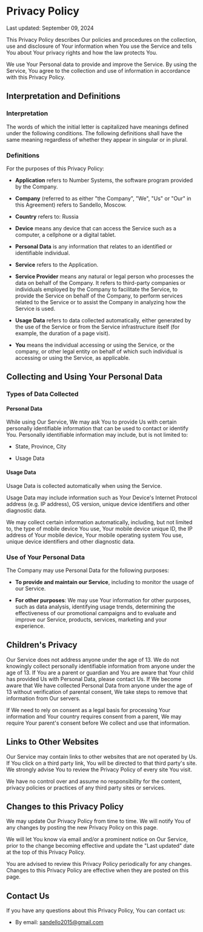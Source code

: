 Privacy Policy
==============

Last updated: September 09, 2024

This Privacy Policy describes Our policies and procedures on the collection, use and disclosure of
Your information when You use the Service and tells You about Your privacy rights and how the law
protects You.

We use Your Personal data to provide and improve the Service. By using the Service, You agree to the
collection and use of information in accordance with this Privacy Policy.

Interpretation and Definitions
------------------------------

### Interpretation

The words of which the initial letter is capitalized have meanings defined under the following
conditions. The following definitions shall have the same meaning regardless of whether they appear
in singular or in plural.

### Definitions

For the purposes of this Privacy Policy:

* **Application** refers to Number Systems, the software program provided by the Company.

* **Company** (referred to as either "the Company", "We", "Us" or "Our" in this Agreement) refers to
  Sandello, Moscow.

* **Country** refers to: Russia

* **Device** means any device that can access the Service such as a computer, a cellphone or a
  digital tablet.
    
* **Personal Data** is any information that relates to an identified or identifiable individual.

* **Service** refers to the Application.

* **Service Provider** means any natural or legal person who processes the data on behalf of the
  Company. It refers to third-party companies or individuals employed by the Company to facilitate
  the Service, to provide the Service on behalf of the Company, to perform services related to the
  Service or to assist the Company in analyzing how the Service is used.

* **Usage Data** refers to data collected automatically, either generated by the use of the Service
  or from the Service infrastructure itself (for example, the duration of a page visit).

* **You** means the individual accessing or using the Service, or the company, or other legal entity
  on behalf of which such individual is accessing or using the Service, as applicable.

Collecting and Using Your Personal Data
---------------------------------------

### Types of Data Collected

#### Personal Data

While using Our Service, We may ask You to provide Us with certain personally identifiable
information that can be used to contact or identify You. Personally identifiable information may
include, but is not limited to:

* State, Province, City

* Usage Data

#### Usage Data

Usage Data is collected automatically when using the Service.

Usage Data may include information such as Your Device's Internet Protocol address (e.g. IP
address), OS version, unique device identifiers and other diagnostic data.

We may collect certain information automatically, including, but not limited to, the type of mobile
device You use, Your mobile device unique ID, the IP address of Your mobile device, Your mobile
operating system You use, unique device identifiers and other diagnostic data.

### Use of Your Personal Data

The Company may use Personal Data for the following purposes:

* **To provide and maintain our Service**, including to monitor the usage of our Service.

* **For other purposes**: We may use Your information for other purposes, such as data analysis,
  identifying usage trends, determining the effectiveness of our promotional campaigns and to
  evaluate and improve our Service, products, services, marketing and your experience.

Children's Privacy
------------------

Our Service does not address anyone under the age of 13. We do not knowingly collect personally
identifiable information from anyone under the age of 13. If You are a parent or guardian and You
are aware that Your child has provided Us with Personal Data, please contact Us. If We become aware
that We have collected Personal Data from anyone under the age of 13 without verification of
parental consent, We take steps to remove that information from Our servers.

If We need to rely on consent as a legal basis for processing Your information and Your country
requires consent from a parent, We may require Your parent's consent before We collect and use that
information.

Links to Other Websites
-----------------------

Our Service may contain links to other websites that are not operated by Us. If You click on a third
party link, You will be directed to that third party's site. We strongly advise You to review the
Privacy Policy of every site You visit.

We have no control over and assume no responsibility for the content, privacy policies or practices
of any third party sites or services.

Changes to this Privacy Policy
------------------------------

We may update Our Privacy Policy from time to time. We will notify You of any changes by posting the
new Privacy Policy on this page.

We will let You know via email and/or a prominent notice on Our Service, prior to the change
becoming effective and update the "Last updated" date at the top of this Privacy Policy.

You are advised to review this Privacy Policy periodically for any changes. Changes to this Privacy
Policy are effective when they are posted on this page.

Contact Us
----------

If you have any questions about this Privacy Policy, You can contact us:

* By email: sandello2015@gmail.com

